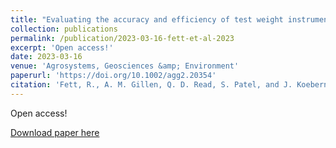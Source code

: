 ```yaml
---
title: "Evaluating the accuracy and efficiency of test weight instruments for soybean (Glycine max L.) research"
collection: publications
permalink: /publication/2023-03-16-fett-et-al-2023
excerpt: 'Open access!'
date: 2023-03-16
venue: 'Agrosystems, Geosciences &amp; Environment'
paperurl: 'https://doi.org/10.1002/agg2.20354'
citation: 'Fett, R., A. M. Gillen, Q. D. Read, S. Patel, and J. Koebernick. 2023. Evaluating the accuracy and efficiency of test weight instruments for soybean (Glycine max L.) research. Agrosystems, Geosciences &amp; Environment. DOI: 10.1002/agg2.20354.'
---
```

Open access!

[Download paper here](https://doi.org/10.1002/agg2.20354)

